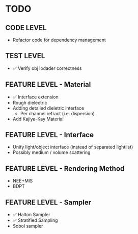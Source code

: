 # TODO

## CODE LEVEL
*  Refactor code for dependency management

## TEST LEVEL
* ✅ Verify obj lodader correctness

## FEATURE LEVEL - Material
* ✅ Interface extension
* Rough dielectric
* Adding detailed dieletric interface
   * Per channel refract (i.e. dispersion)
* Add Kajiya-Kay Material

## FEATURE LEVEL - Interface
* Unify light/object interface (instead of separated lightlist)
* Possibly medium / volume scattering

## FEATURE LEVEL - Rendering Method
* NEE+MIS
* BDPT

## FEATURE LEVEL - Sampler
* ✅ Halton Sampler
* ✅ Stratified Sampling
* Sobol sampler